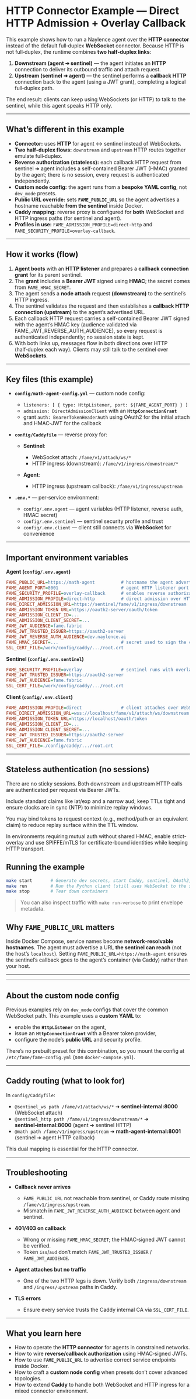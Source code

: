# HTTP Connector Example — Direct HTTP Admission + Overlay Callback

This example shows how to run a Naylence agent over the **HTTP connector** instead of the default full‑duplex **WebSocket** connector. Because HTTP is not full‑duplex, the runtime combines **two half‑duplex links**:

1. **Downstream (agent ➜ sentinel)** — the agent initiates an **HTTP** connection to deliver its outbound traffic and attach request.
2. **Upstream (sentinel ➜ agent)** — the sentinel performs a **callback HTTP** connection back to the agent (using a JWT grant), completing a logical full‑duplex path.

The end result: clients can keep using WebSockets (or HTTP) to talk to the sentinel, while this agent speaks HTTP only.

---

## What’s different in this example

* **Connector:** uses **HTTP** for agent ↔ sentinel instead of WebSockets.
* **Two half‑duplex flows:** `downstream` and `upstream` HTTP routes together emulate full‑duplex.
* **Reverse authorization (stateless):** each callback HTTP request from sentinel ➜ agent includes a self-contained Bearer JWT (HMAC) granted by the agent; there is no session, every request is authenticated independently.
* **Custom node config:** the agent runs from a **bespoke YAML config**, not `dev_mode` presets.
* **Public URL override:** sets **`FAME_PUBLIC_URL`** so the agent advertises a hostname reachable **from the sentinel** inside Docker.
* **Caddy mapping:** reverse proxy is configured for **both** WebSocket and HTTP ingress paths (for sentinel and agent).
* **Profiles in use:** `FAME_ADMISSION_PROFILE=direct-http` and `FAME_SECURITY_PROFILE=overlay-callback`.

---

## How it works (flow)

1. **Agent boots** with an **HTTP listener** and prepares a **callback connection grant** for its parent sentinel.
2. The **grant** includes a **Bearer JWT** signed using **HMAC**; the secret comes from `FAME_HMAC_SECRET`.
3. The agent sends a **node attach** request **(downstream)** to the sentinel’s HTTP ingress.
4. The sentinel validates the request and then establishes a **callback HTTP connection (upstream)** to the agent’s advertised URL.
5. Each callback HTTP request carries a self-contained Bearer JWT signed with the agent’s HMAC key (audience validated via FAME_JWT_REVERSE_AUTH_AUDIENCE), so every request is authenticated independently; no session state is kept.
6. With both links up, messages flow in both directions over HTTP (half‑duplex each way). Clients may still talk to the sentinel over **WebSockets**.

---

## Key files (this example)

* **`config/math-agent-config.yml`** — custom node config:

  * `listeners: [ { type: HttpListener, port: ${FAME_AGENT_PORT} } ]`
  * `admission: DirectAdmissionClient` with an **`HttpConnectionGrant`**
  * grant `auth: BearerTokenHeaderAuth` using OAuth2 for the initial attach and HMAC‑JWT for the callback
* **`config/Caddyfile`** — reverse proxy for:

  * **Sentinel**:

    * WebSocket attach: `/fame/v1/attach/ws/*`
    * HTTP ingress (downstream): `/fame/v1/ingress/downstream/*`
  * **Agent**:

    * HTTP ingress (upstream callback): `/fame/v1/ingress/upstream`
* **`.env.*`** — per‑service environment:

  * `config/.env.agent` — agent variables (HTTP listener, reverse auth, HMAC secret)
  * `config/.env.sentinel` — sentinel security profile and trust
  * `config/.env.client` — client still connects via **WebSocket** for convenience

---

## Important environment variables

**Agent (****`config/.env.agent`****)**

```ini
FAME_PUBLIC_URL=https://math-agent          # hostname the agent advertises to the sentinel (Docker network alias)
FAME_AGENT_PORT=8001                        # agent HTTP listener port
FAME_SECURITY_PROFILE=overlay-callback      # enables reverse authorization & overlay signing
FAME_ADMISSION_PROFILE=direct-http          # direct admission over HTTP(S)
FAME_DIRECT_ADMISSION_URL=https://sentinel/fame/v1/ingress/downstream
FAME_ADMISSION_TOKEN_URL=https://oauth2-server/oauth/token
FAME_ADMISSION_CLIENT_ID=...
FAME_ADMISSION_CLIENT_SECRET=...
FAME_JWT_AUDIENCE=fame.fabric
FAME_JWT_TRUSTED_ISSUER=https://oauth2-server
FAME_JWT_REVERSE_AUTH_AUDIENCE=dev.naylence.ai
FAME_HMAC_SECRET=...                        # secret used to sign the callback JWT (HMAC)
SSL_CERT_FILE=/work/config/caddy/.../root.crt
```

**Sentinel (****`config/.env.sentinel`****)**

```ini
FAME_SECURITY_PROFILE=overlay               # sentinel runs with overlay signing
FAME_JWT_TRUSTED_ISSUER=https://oauth2-server
FAME_JWT_AUDIENCE=fame.fabric
SSL_CERT_FILE=/work/config/caddy/.../root.crt
```

**Client (****`config/.env.client`****)**

```ini
FAME_ADMISSION_PROFILE=direct               # client attaches over WebSocket (default)
FAME_DIRECT_ADMISSION_URL=wss://localhost/fame/v1/attach/ws/downstream
FAME_ADMISSION_TOKEN_URL=https://localhost/oauth/token
FAME_ADMISSION_CLIENT_ID=...
FAME_ADMISSION_CLIENT_SECRET=...
FAME_JWT_TRUSTED_ISSUER=https://oauth2-server
FAME_JWT_AUDIENCE=fame.fabric
SSL_CERT_FILE=./config/caddy/.../root.crt
```

---

## Stateless authentication (no sessions)

There are no sticky sessions. Both downstream and upstream HTTP calls are authenticated per request via Bearer JWTs.

Include standard claims like iat/exp and a narrow aud; keep TTLs tight and ensure clocks are in sync (NTP) to minimize replay windows.

You may bind tokens to request context (e.g., method/path or an equivalent claim) to reduce replay surface within the TTL window.

In environments requiring mutual auth without shared HMAC, enable strict-overlay and use SPIFFE/mTLS for certificate-bound identities while keeping HTTP transport.

## Running the example

```bash
make start       # Generate dev secrets, start Caddy, sentinel, OAuth2, and the HTTP‑connector agent
make run         # Run the Python client (still uses WebSocket to the sentinel)
make stop        # Tear down containers
```

> You can also inspect traffic with `make run-verbose` to print envelope metadata.

## Why `FAME_PUBLIC_URL` matters

Inside Docker Compose, service names become **network‑resolvable hostnames**. The agent must advertise a URL **the sentinel can reach** (not the host’s `localhost`). Setting `FAME_PUBLIC_URL=https://math-agent` ensures the sentinel’s callback goes to the agent’s container (via Caddy) rather than your host.

---

---

## About the custom node config

Previous examples rely on `dev_mode` configs that cover the common WebSocket path. This example uses a **custom YAML** to:

* enable the **`HttpListener`** on the agent,
* issue an **`HttpConnectionGrant`** with a Bearer token provider,
* configure the node’s **public URL** and security profile.

There’s no prebuilt preset for this combination, so you mount the config at `/etc/fame/fame-config.yml` (see `docker-compose.yml`).

---

## Caddy routing (what to look for)

In `config/Caddyfile`:

* `@sentinel_ws path /fame/v1/attach/ws/*` ➜ **sentinel‑internal:8000** (WebSocket attach)
* `@sentinel_http path /fame/v1/ingress/downstream/*` ➜ **sentinel‑internal:8000** (agent ➜ sentinel HTTP)
* `@math path /fame/v1/ingress/upstream` ➜ **math-agent-internal:8001** (sentinel ➜ agent HTTP callback)

This dual mapping is essential for the HTTP connector.

---

## Troubleshooting

* **Callback never arrives**

  * `FAME_PUBLIC_URL` not reachable from sentinel, or Caddy route missing `/fame/v1/ingress/upstream`.
  * Mismatch in `FAME_JWT_REVERSE_AUTH_AUDIENCE` between agent and sentinel.
* **401/403 on callback**

  * Wrong or missing `FAME_HMAC_SECRET`; the HMAC‑signed JWT cannot be verified.
  * Token `iss`/`aud` don’t match `FAME_JWT_TRUSTED_ISSUER` / `FAME_JWT_AUDIENCE`.
* **Agent attaches but no traffic**

  * One of the two HTTP legs is down. Verify both `/ingress/downstream` and `/ingress/upstream` paths in Caddy.
* **TLS errors**

  * Ensure every service trusts the Caddy internal CA via `SSL_CERT_FILE`.

---

## What you learn here

* How to operate the **HTTP connector** for agents in constrained networks.
* How to wire **reverse/callback authorization** using HMAC‑signed JWTs.
* How to use **`FAME_PUBLIC_URL`** to advertise correct service endpoints inside Docker.
* How to craft a **custom node config** when presets don’t cover advanced topologies.
* How to extend **Caddy** to handle both WebSocket and HTTP ingress for a mixed connector environment.
